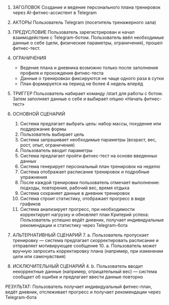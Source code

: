 1. ЗАГОЛОВОК
    Создание и ведение персонального плана тренировок через AI-фитнес-ассистент в Telegram

2. АКТОРЫ
    Пользователь Telegram (посетитель тренажерного зала)

3. ПРЕДУСЛОВИЕ
    Пользователь зарегистрирован и начал взаимодействие с Telegram-ботом. Пользователь ввёл необходимые данные о себе (цели, физические параметры, ограничения), прошел фитнес-тест.

4. ОГРАНИЧЕНИЯ
    * Ведение плана и дневника возможно только после заполнения профиля и прохождения фитнес-теста
    * Данные о тренировках фиксируются не чаще одного раза в сутки
    * План формируется на период не более 4 недель вперёд

5. ТРИГГЕР
    Пользователь набирает команду /start для работы с ботом. Затем заполняет данные о себе и выбирает опцию «Начать фитнес-тест»

6. ОСНОВНОЙ СЦЕНАРИЙ
    1. Система предлагает выбрать цель: набор массы, похудение или поддержание формы
    2. Пользователь выбирает цель
    3. Система запрашивает необходимые параметры (возраст, вес, рост, опыт, ограничения)
    4. Пользователь вводит параметры
    5. Система предлагает пройти фитнес-тест на основе введенных данных
    6. Система генерирует персональный план тренировок на неделю
    7. Система отображает расписание тренировок и подробные упражнения
    8. После каждой тренировки пользователь отмечает выполнение: подходы, повторения, рабочий вес, время отдыха
    9. Система сохраняет данные в дневник тренировок
    10. Система строит статистику, отображает прогресс в виде графиков
    11. Система анализирует прогресс, при необходимости корректирует нагрузку и обновляет план
    Критерий успеха: Пользователь успешно ведёт дневник, получает индивидуальные рекомендации и статистику через Telegram-бота

7. АЛЬТЕРНАТИВНЫЙ СЦЕНАРИЙ
    7. a. Пользователь пропускает тренировку — система предлагает скорректировать расписание и отправляет мотивирующее сообщение
    10. a. Пользователь может вручную запросить корректировку плана (например, при изменении цели или самочувствия)

8. ИСКЛЮЧИТЕЛЬНЫЙ СЦЕНАРИЙ
    4. b. Пользователь вводит некорректные данные (например, отрицательный вес) — система сообщает об ошибке и предлагает ввести данные повторно

РЕЗУЛЬТАТ:
Пользователь получает индивидуальный фитнес-план, ведёт дневник, отслеживает прогресс и получает рекомендации через Telegram-бота
